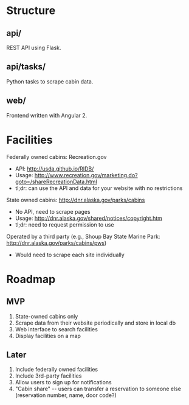 
Structure
===

api/
---

REST API using Flask.

api/tasks/
---

Python tasks to scrape cabin data.

web/
---

Frontend written with Angular 2.


Facilities
===

Federally owned cabins: Recreation.gov
* API: http://usda.github.io/RIDB/
* Usage: http://www.recreation.gov/marketing.do?goto=/shareRecreationData.html 
 * tl;dr: can use the API and data for your website with no restrictions

State owned cabins: http://dnr.alaska.gov/parks/cabins
* No API, need to scrape pages
* Usage: http://dnr.alaska.gov/shared/notices/copyright.htm
 * tl;dr: need to request permission to use

Operated by a third party (e.g., Shoup Bay State Marine Park: http://dnr.alaska.gov/parks/cabins/pws)
* Would need to scrape each site individually


Roadmap
===

MVP
---

1. State-owned cabins only
1. Scrape data from their website periodically and store in local db
1. Web interface to search facilities
1. Display facilities on a map


Later
---

1. Include federally owned facilities
1. Include 3rd-party facilities
1. Allow users to sign up for notifications
1. "Cabin share" -- users can transfer a reservation to someone else (reservation number, name, door code?)

